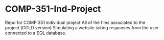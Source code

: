 # COMP-351-Ind-Project
Repo for COMP 351 individual project
All of the files associated to the project (GOLD version)
Simulating a website taking responses from the user connected to a SQL database.
